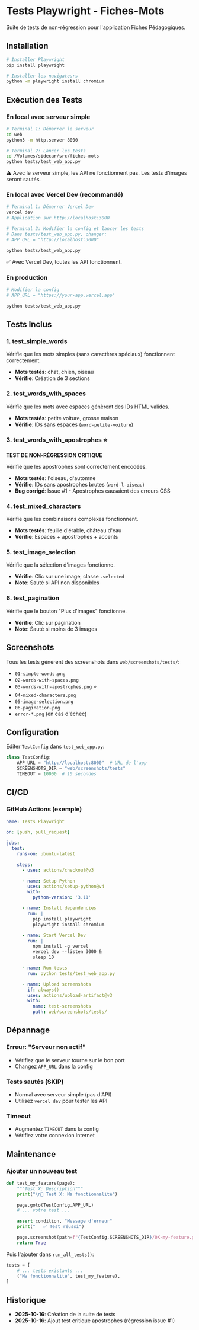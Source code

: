 # Tests Playwright - Fiches-Mots

Suite de tests de non-régression pour l'application Fiches Pédagogiques.

## Installation

```bash
# Installer Playwright
pip install playwright

# Installer les navigateurs
python -m playwright install chromium
```

## Exécution des Tests

### En local avec serveur simple

```bash
# Terminal 1: Démarrer le serveur
cd web
python3 -m http.server 8000

# Terminal 2: Lancer les tests
cd /Volumes/sidecar/src/fiches-mots
python tests/test_web_app.py
```

⚠️ Avec le serveur simple, les API ne fonctionnent pas. Les tests d'images seront sautés.

### En local avec Vercel Dev (recommandé)

```bash
# Terminal 1: Démarrer Vercel Dev
vercel dev
# Application sur http://localhost:3000

# Terminal 2: Modifier la config et lancer les tests
# Dans tests/test_web_app.py, changer:
# APP_URL = "http://localhost:3000"

python tests/test_web_app.py
```

✅ Avec Vercel Dev, toutes les API fonctionnent.

### En production

```bash
# Modifier la config
# APP_URL = "https://your-app.vercel.app"

python tests/test_web_app.py
```

## Tests Inclus

### 1. test_simple_words
Vérifie que les mots simples (sans caractères spéciaux) fonctionnent correctement.
- **Mots testés**: chat, chien, oiseau
- **Vérifie**: Création de 3 sections

### 2. test_words_with_spaces
Vérifie que les mots avec espaces génèrent des IDs HTML valides.
- **Mots testés**: petite voiture, grosse maison
- **Vérifie**: IDs sans espaces (`word-petite-voiture`)

### 3. test_words_with_apostrophes ⭐️
**TEST DE NON-RÉGRESSION CRITIQUE**

Vérifie que les apostrophes sont correctement encodées.
- **Mots testés**: l'oiseau, d'automne
- **Vérifie**: IDs sans apostrophes brutes (`word-l-oiseau`)
- **Bug corrigé**: Issue #1 - Apostrophes causaient des erreurs CSS

### 4. test_mixed_characters
Vérifie que les combinaisons complexes fonctionnent.
- **Mots testés**: feuille d'érable, château d'eau
- **Vérifie**: Espaces + apostrophes + accents

### 5. test_image_selection
Vérifie que la sélection d'images fonctionne.
- **Vérifie**: Clic sur une image, classe `.selected`
- **Note**: Sauté si API non disponibles

### 6. test_pagination
Vérifie que le bouton "Plus d'images" fonctionne.
- **Vérifie**: Clic sur pagination
- **Note**: Sauté si moins de 3 images

## Screenshots

Tous les tests génèrent des screenshots dans `web/screenshots/tests/`:
- `01-simple-words.png`
- `02-words-with-spaces.png`
- `03-words-with-apostrophes.png` ⭐️
- `04-mixed-characters.png`
- `05-image-selection.png`
- `06-pagination.png`
- `error-*.png` (en cas d'échec)

## Configuration

Éditer `TestConfig` dans `test_web_app.py`:

```python
class TestConfig:
    APP_URL = "http://localhost:8000"  # URL de l'app
    SCREENSHOTS_DIR = "web/screenshots/tests"
    TIMEOUT = 10000  # 10 secondes
```

## CI/CD

### GitHub Actions (exemple)

```yaml
name: Tests Playwright

on: [push, pull_request]

jobs:
  test:
    runs-on: ubuntu-latest

    steps:
      - uses: actions/checkout@v3

      - name: Setup Python
        uses: actions/setup-python@v4
        with:
          python-version: '3.11'

      - name: Install dependencies
        run: |
          pip install playwright
          playwright install chromium

      - name: Start Vercel Dev
        run: |
          npm install -g vercel
          vercel dev --listen 3000 &
          sleep 10

      - name: Run tests
        run: python tests/test_web_app.py

      - name: Upload screenshots
        if: always()
        uses: actions/upload-artifact@v3
        with:
          name: test-screenshots
          path: web/screenshots/tests/
```

## Dépannage

### Erreur: "Serveur non actif"
- Vérifiez que le serveur tourne sur le bon port
- Changez `APP_URL` dans la config

### Tests sautés (SKIP)
- Normal avec serveur simple (pas d'API)
- Utilisez `vercel dev` pour tester les API

### Timeout
- Augmentez `TIMEOUT` dans la config
- Vérifiez votre connexion internet

## Maintenance

### Ajouter un nouveau test

```python
def test_my_feature(page):
    """Test X: Description"""
    print("\n📝 Test X: Ma fonctionnalité")

    page.goto(TestConfig.APP_URL)
    # ... votre test ...

    assert condition, "Message d'erreur"
    print("   ✅ Test réussi")

    page.screenshot(path=f"{TestConfig.SCREENSHOTS_DIR}/0X-my-feature.png")
    return True
```

Puis l'ajouter dans `run_all_tests()`:
```python
tests = [
    # ... tests existants ...
    ("Ma fonctionnalité", test_my_feature),
]
```

## Historique

- **2025-10-16**: Création de la suite de tests
- **2025-10-16**: Ajout test critique apostrophes (régression issue #1)
